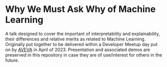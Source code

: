 # Why We Must Ask Why of Machine Learning

A talk designed to cover the important of interpretability and explainability, their differences and relative merits as related to Machine Learning. Originally put together to be delivered within a Developer Meetup day put on by [AVEVA](https://www.aveva.com) in April of 2023. Presentation and associated demos are preserved in this repository in case they are of use/interest for others in the future.
